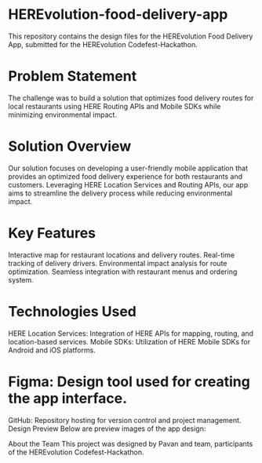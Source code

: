 # HEREvolution-food-delivery-app
This repository contains the design files for the HEREvolution Food Delivery App, submitted for the HEREvolution Codefest-Hackathon.

# Problem Statement
The challenge was to build a solution that optimizes food delivery routes for local restaurants using HERE Routing APIs and Mobile SDKs while minimizing environmental impact.

# Solution Overview
Our solution focuses on developing a user-friendly mobile application that provides an optimized food delivery experience for both restaurants and customers. Leveraging HERE Location Services and Routing APIs, our app aims to streamline the delivery process while reducing environmental impact.

# Key Features
Interactive map for restaurant locations and delivery routes.
Real-time tracking of delivery drivers.
Environmental impact analysis for route optimization.
Seamless integration with restaurant menus and ordering system.

# Technologies Used
HERE Location Services: Integration of HERE APIs for mapping, routing, and location-based services.
Mobile SDKs: Utilization of HERE Mobile SDKs for Android and iOS platforms.

# Figma: Design tool used for creating the app interface.
GitHub: Repository hosting for version control and project management.
Design Preview
Below are preview images of the app design:

About the Team
This project was designed by Pavan and team, participants of the HEREvolution Codefest-Hackathon.
